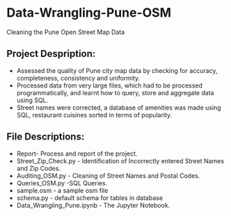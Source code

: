 # Data-Wrangling-Pune-OSM
Cleaning the Pune Open Street Map Data
## Project Despription:
* Assessed the quality of Pune city map data by checking for accuracy, completeness, consistency and uniformity.
* Processed data from very large files, which had to be processed programmatically, and learnt how to query, store
and aggregate data using SQL.
* Street names were corrected, a database of amenities was made using SQL, restaurant cuisines sorted in terms of
popularity.

## File Descriptions:
* Report- Process and report of the project.
* Street_Zip_Check.py - Identification of Incorrectly entered Street Names and Zip Codes.
* Auditing_OSM.py - Cleaning of Street Names and Postal Codes.
* Queries_OSM.py -SQL Queries.
* sample.osm - a sample osm file
* schema.py - default schema for tables in database
* Data_Wrangling_Pune.ipynb - The Jupyter Notebook.
